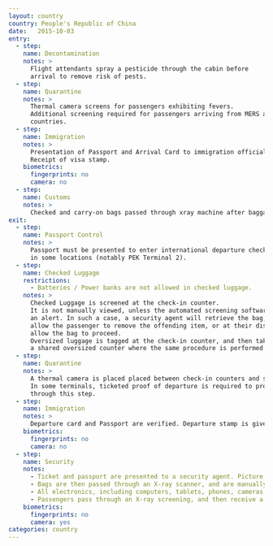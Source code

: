 ```yaml
---
layout: country
country: People's Republic of China
date:   2015-10-03
entry:
  - step:
    name: Decontamination
    notes: >
      Flight attendants spray a pesticide through the cabin before
      arrival to remove risk of pests.
  - step:
    name: Quarantine
    notes: >
      Thermal camera screens for passengers exhibiting fevers.
      Additional screening required for passengers arriving from MERS affected
      countries.
  - step:
    name: Immigration
    notes: >
      Presentation of Passport and Arrival Card to immigration official.
      Receipt of visa stamp.
    biometrics:
      fingerprints: no
      camera: no
  - step:
    name: Customs
    notes: >
      Checked and carry-on bags passed through xray machine after baggage claim.
exit:
  - step:
    name: Passport Control
    notes: >
      Passport must be presented to enter international departure check-in counters
      in some locations (notably PEK Terminal 2).
  - step:
    name: Checked Luggage
    restrictions:
      - Batteries / Power banks are not allowed in checked luggage.
    notes: >
      Checked Luggage is screened at the check-in counter.
      It is not manually viewed, unless the automated screening software triggers
      an alert. In such a case, a security agent will retrieve the bag, and
      allow the passenger to remove the offending item, or at their discrecion
      allow the bag to proceed.
      Oversized luggage is tagged at the check-in counter, and then taken to
      a shared oversized counter where the same procedure is performed.
  - step:
    name: Quarantine
    notes: >
      A thermal camera is placed placed between check-in counters and security.
      In some terminals, ticketed proof of departure is required to proceed
      through this step.
  - step:
    name: Immigration
    notes: >
      Departure card and Passport are verified. Departure stamp is given.
    biometrics:
      fingerprints: no
      camera: no
  - step:
    name: Security
    notes:
      - Ticket and passport are presented to a security agent. Picture is recorded, and stamp on ticket indicating passage through security screening is provided as you enter a screening area.
      - Bags are then passed through an X-ray scanner, and are manually reviewed.
      - All electronics, including computers, tablets, phones, cameras, batteries, and cords, must be removed from bags.
      - Passengers pass through an X-ray screening, and then receive a manual pat-down before retrieving their carry-on items.
    biometrics:
      fingerprints: no
      camera: yes
categories: country
---
```

